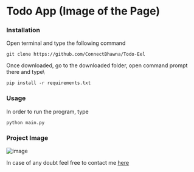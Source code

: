# Todo App (Image of the Page)

### Installation
Open terminal and type the following command
```
git clone https://github.com/ConnectBhawna/Todo-Eel
```
Once downloaded, go to the downloaded folder, open command prompt there and type\
```
pip install -r requirements.txt
```
### Usage
In order to run the program, type
```
python main.py
```

### Project Image
![image](https://github.com/ConnectBhawna/Todo-Eel/assets/81790585/e0933488-f8da-4c26-b64a-22c10b94d91a)

In case of any doubt feel free to contact me [here](https://linktr.ee/ConnectBhawna)
